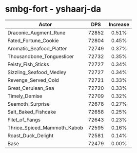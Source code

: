 # smbg-fort - yshaarj-da
| Actor | DPS | Increase |
|---|:---:|:---:|
|Draconic_Augment_Rune|72852|0.51%|
|Fated_Fortune_Cookie|72804|0.45%|
|Aromatic_Seafood_Platter|72749|0.37%|
|Thousandbone_Tongueslicer|72732|0.35%|
|Feisty_Fish_Sticks|72727|0.34%|
|Sizzling_Seafood_Medley|72727|0.34%|
|Revenge_Served_Cold|72721|0.33%|
|Great_Cerulean_Sea|72720|0.33%|
|Timely_Demise|72709|0.32%|
|Seamoth_Surprise|72678|0.27%|
|Salt_Baked_Fishcake|72658|0.25%|
|Filet_of_Fangs|72643|0.23%|
|Thrice_Spiced_Mammoth_Kabob|72595|0.16%|
|Roast_Duck_Delight|72581|0.14%|
|Base|72479|0.00%|
